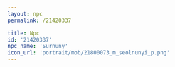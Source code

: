 ```yaml
---
layout: npc
permalink: /21420337

title: Npc
id: '21420337'
npc_name: 'Surnuny'
icon_url: 'portrait/mob/21800073_m_seolnunyi_p.png'
---
```

